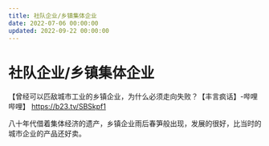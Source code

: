 ```yaml
---
title: 社队企业/乡镇集体企业
date: 2022-07-06 00:00:00
updated: 2022-09-22 00:00:00
---
```


# 社队企业/乡镇集体企业

【曾经可以匹敌城市工业的乡镇企业，为什么必须走向失败？【丰言疯话】-哔哩哔哩】 https://b23.tv/SBSkpf1

八十年代借着集体经济的遗产，乡镇企业雨后春笋般出现，发展的很好，比当时的城市企业的产品还好卖。

